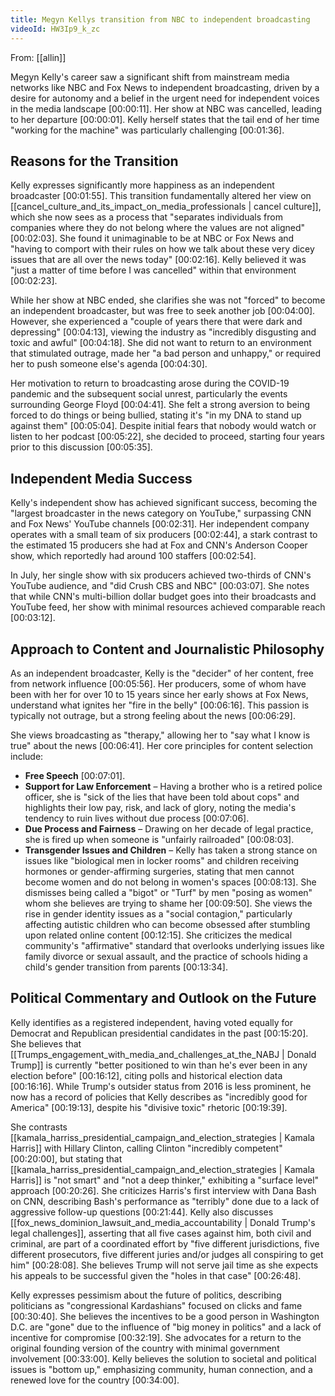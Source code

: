 ```yaml
---
title: Megyn Kellys transition from NBC to independent broadcasting
videoId: HW3Ip9_k_zc
---
```


From: [[allin]] <br/> 

Megyn Kelly's career saw a significant shift from mainstream media networks like NBC and Fox News to independent broadcasting, driven by a desire for autonomy and a belief in the urgent need for independent voices in the media landscape <a class="yt-timestamp" data-t="00:00:11">[00:00:11]</a>. Her show at NBC was cancelled, leading to her departure <a class="yt-timestamp" data-t="00:00:01">[00:00:01]</a>. Kelly herself states that the tail end of her time "working for the machine" was particularly challenging <a class="yt-timestamp" data-t="00:01:36">[00:01:36]</a>.

## Reasons for the Transition

Kelly expresses significantly more happiness as an independent broadcaster <a class="yt-timestamp" data-t="00:01:55">[00:01:55]</a>. This transition fundamentally altered her view on [[cancel_culture_and_its_impact_on_media_professionals | cancel culture]], which she now sees as a process that "separates individuals from companies where they do not belong where the values are not aligned" <a class="yt-timestamp" data-t="00:02:03">[00:02:03]</a>. She found it unimaginable to be at NBC or Fox News and "having to comport with their rules on how we talk about these very dicey issues that are all over the news today" <a class="yt-timestamp" data-t="00:02:16">[00:02:16]</a>. Kelly believed it was "just a matter of time before I was cancelled" within that environment <a class="yt-timestamp" data-t="00:02:23">[00:02:23]</a>.

While her show at NBC ended, she clarifies she was not "forced" to become an independent broadcaster, but was free to seek another job <a class="yt-timestamp" data-t="00:04:00">[00:04:00]</a>. However, she experienced a "couple of years there that were dark and depressing" <a class="yt-timestamp" data-t="00:04:13">[00:04:13]</a>, viewing the industry as "incredibly disgusting and toxic and awful" <a class="yt-timestamp" data-t="00:04:18">[00:04:18]</a>. She did not want to return to an environment that stimulated outrage, made her "a bad person and unhappy," or required her to push someone else's agenda <a class="yt-timestamp" data-t="00:04:30">[00:04:30]</a>.

Her motivation to return to broadcasting arose during the COVID-19 pandemic and the subsequent social unrest, particularly the events surrounding George Floyd <a class="yt-timestamp" data-t="00:04:41">[00:04:41]</a>. She felt a strong aversion to being forced to do things or being bullied, stating it's "in my DNA to stand up against them" <a class="yt-timestamp" data-t="00:05:04">[00:05:04]</a>. Despite initial fears that nobody would watch or listen to her podcast <a class="yt-timestamp" data-t="00:05:22">[00:05:22]</a>, she decided to proceed, starting four years prior to this discussion <a class="yt-timestamp" data-t="00:05:35">[00:05:35]</a>.

## Independent Media Success

Kelly's independent show has achieved significant success, becoming the "largest broadcaster in the news category on YouTube," surpassing CNN and Fox News' YouTube channels <a class="yt-timestamp" data-t="00:02:31">[00:02:31]</a>. Her independent company operates with a small team of six producers <a class="yt-timestamp" data-t="00:02:44">[00:02:44]</a>, a stark contrast to the estimated 15 producers she had at Fox and CNN's Anderson Cooper show, which reportedly had around 100 staffers <a class="yt-timestamp" data-t="00:02:54">[00:02:54]</a>.

In July, her single show with six producers achieved two-thirds of CNN's YouTube audience, and "did Crush CBS and NBC" <a class="yt-timestamp" data-t="00:03:07">[00:03:07]</a>. She notes that while CNN's multi-billion dollar budget goes into their broadcasts and YouTube feed, her show with minimal resources achieved comparable reach <a class="yt-timestamp" data-t="00:03:12">[00:03:12]</a>.

## Approach to Content and Journalistic Philosophy

As an independent broadcaster, Kelly is the "decider" of her content, free from network influence <a class="yt-timestamp" data-t="00:05:56">[00:05:56]</a>. Her producers, some of whom have been with her for over 10 to 15 years since her early shows at Fox News, understand what ignites her "fire in the belly" <a class="yt-timestamp" data-t="00:06:16">[00:06:16]</a>. This passion is typically not outrage, but a strong feeling about the news <a class="yt-timestamp" data-t="00:06:29">[00:06:29]</a>.

She views broadcasting as "therapy," allowing her to "say what I know is true" about the news <a class="yt-timestamp" data-t="00:06:41">[00:06:41]</a>. Her core principles for content selection include:
*   **Free Speech** <a class="yt-timestamp" data-t="00:07:01">[00:07:01]</a>.
*   **Support for Law Enforcement** – Having a brother who is a retired police officer, she is "sick of the lies that have been told about cops" and highlights their low pay, risk, and lack of glory, noting the media's tendency to ruin lives without due process <a class="yt-timestamp" data-t="00:07:06">[00:07:06]</a>.
*   **Due Process and Fairness** – Drawing on her decade of legal practice, she is fired up when someone is "unfairly railroaded" <a class="yt-timestamp" data-t="00:08:03">[00:08:03]</a>.
*   **Transgender Issues and Children** – Kelly has taken a strong stance on issues like "biological men in locker rooms" and children receiving hormones or gender-affirming surgeries, stating that men cannot become women and do not belong in women's spaces <a class="yt-timestamp" data-t="00:08:13">[00:08:13]</a>. She dismisses being called a "bigot" or "Turf" by men "posing as women" whom she believes are trying to shame her <a class="yt-timestamp" data-t="00:09:50">[00:09:50]</a>. She views the rise in gender identity issues as a "social contagion," particularly affecting autistic children who can become obsessed after stumbling upon related online content <a class="yt-timestamp" data-t="00:12:15">[00:12:15]</a>. She criticizes the medical community's "affirmative" standard that overlooks underlying issues like family divorce or sexual assault, and the practice of schools hiding a child's gender transition from parents <a class="yt-timestamp" data-t="00:13:34">[00:13:34]</a>.

## Political Commentary and Outlook on the Future

Kelly identifies as a registered independent, having voted equally for Democrat and Republican presidential candidates in the past <a class="yt-timestamp" data-t="00:15:20">[00:15:20]</a>. She believes that [[Trumps_engagement_with_media_and_challenges_at_the_NABJ | Donald Trump]] is currently "better positioned to win than he's ever been in any election before" <a class="yt-timestamp" data-t="00:16:12">[00:16:12]</a>, citing polls and historical election data <a class="yt-timestamp" data-t="00:16:16">[00:16:16]</a>. While Trump's outsider status from 2016 is less prominent, he now has a record of policies that Kelly describes as "incredibly good for America" <a class="yt-timestamp" data-t="00:19:13">[00:19:13]</a>, despite his "divisive toxic" rhetoric <a class="yt-timestamp" data-t="00:19:39">[00:19:39]</a>.

She contrasts [[kamala_harriss_presidential_campaign_and_election_strategies | Kamala Harris]] with Hillary Clinton, calling Clinton "incredibly competent" <a class="yt-timestamp" data-t="00:20:00">[00:20:00]</a>, but stating that [[kamala_harriss_presidential_campaign_and_election_strategies | Kamala Harris]] is "not smart" and "not a deep thinker," exhibiting a "surface level" approach <a class="yt-timestamp" data-t="00:20:26">[00:20:26]</a>. She criticizes Harris's first interview with Dana Bash on CNN, describing Bash's performance as "terribly" done due to a lack of aggressive follow-up questions <a class="yt-timestamp" data-t="00:21:44">[00:21:44]</a>. Kelly also discusses [[fox_news_dominion_lawsuit_and_media_accountability | Donald Trump's legal challenges]], asserting that all five cases against him, both civil and criminal, are part of a coordinated effort by "five different jurisdictions, five different prosecutors, five different juries and/or judges all conspiring to get him" <a class="yt-timestamp" data-t="00:28:08">[00:28:08]</a>. She believes Trump will not serve jail time as she expects his appeals to be successful given the "holes in that case" <a class="yt-timestamp" data-t="00:26:48">[00:26:48]</a>.

Kelly expresses pessimism about the future of politics, describing politicians as "congressional Kardashians" focused on clicks and fame <a class="yt-timestamp" data-t="00:30:40">[00:30:40]</a>. She believes the incentives to be a good person in Washington D.C. are "gone" due to the influence of "big money in politics" and a lack of incentive for compromise <a class="yt-timestamp" data-t="00:32:19">[00:32:19]</a>. She advocates for a return to the original founding version of the country with minimal government involvement <a class="yt-timestamp" data-t="00:33:00">[00:33:00]</a>. Kelly believes the solution to societal and political issues is "bottom up," emphasizing community, human connection, and a renewed love for the country <a class="yt-timestamp" data-t="00:34:00">[00:34:00]</a>.
